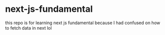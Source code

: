 # next-js-fundamental
this repo is for learning next js fundamental because I had confused on how to fetch data in next lol
